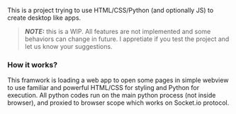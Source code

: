 This is a project trying to use HTML/CSS/Python (and optionally JS) to create desktop like apps. 

> **_NOTE:_** this is a WIP. All features are not implemented and some behaviors can change in future. I appretiate if you test the project and let us know your suggestions.

### How it works?
This framwork is loading a web app to open some pages in simple webview to use familiar and powerful HTML/CSS for styling and Python for execution. 
All python codes run on the main python process (not inside browser), and proxied to browser scope which works on Socket.io protocol.
